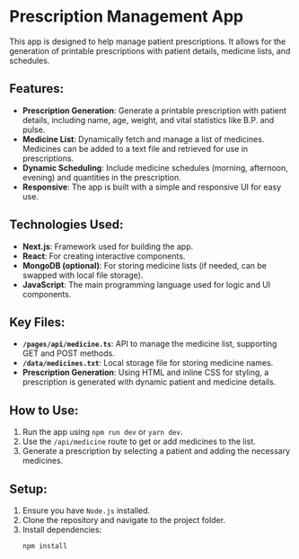 # Prescription Management App

This app is designed to help manage patient prescriptions. It allows for the generation of printable prescriptions with patient details, medicine lists, and schedules.

## Features:
- **Prescription Generation**: Generate a printable prescription with patient details, including name, age, weight, and vital statistics like B.P. and pulse.
- **Medicine List**: Dynamically fetch and manage a list of medicines. Medicines can be added to a text file and retrieved for use in prescriptions.
- **Dynamic Scheduling**: Include medicine schedules (morning, afternoon, evening) and quantities in the prescription.
- **Responsive**: The app is built with a simple and responsive UI for easy use.

## Technologies Used:
- **Next.js**: Framework used for building the app.
- **React**: For creating interactive components.
- **MongoDB (optional)**: For storing medicine lists (if needed, can be swapped with local file storage).
- **JavaScript**: The main programming language used for logic and UI components.

## Key Files:
- **`/pages/api/medicine.ts`**: API to manage the medicine list, supporting GET and POST methods.
- **`/data/medicines.txt`**: Local storage file for storing medicine names.
- **Prescription Generation**: Using HTML and inline CSS for styling, a prescription is generated with dynamic patient and medicine details.

## How to Use:
1. Run the app using `npm run dev` or `yarn dev`.
2. Use the `/api/medicine` route to get or add medicines to the list.
3. Generate a prescription by selecting a patient and adding the necessary medicines.

## Setup:
1. Ensure you have `Node.js` installed.
2. Clone the repository and navigate to the project folder.
3. Install dependencies:
   ```bash
   npm install
